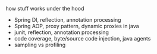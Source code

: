 how stuff works under the hood
- Spring DI, reflection, annotation processing
- Spring AOP, proxy pattern, dynamic proxies in java
- junit, reflection, annotation processing
- code coverage, byte/source code injection, java agents
- sampling vs profiling
